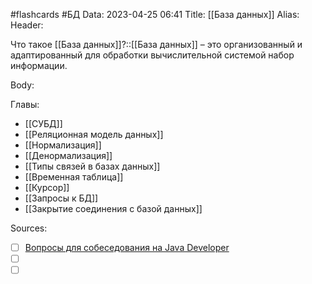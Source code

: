 #flashcards #БД
Data: 2023-04-25 06:41
Title: [[База данных]]
Alias:
Header:

Что такое [[База данных]]?::[[База данных]] – это организованный и адаптированный для обработки вычислительной системой набор информации.
<!--SR:!2023-11-03,10,370-->



Body:




Главы:
- [[СУБД]]
- [[Реляционная модель данных]]
- [[Нормализация]]
- [[Денормализация]]
- [[Типы связей в базах данных]]
- [[Временная таблица]]
- [[Курсор]]
- [[Запросы к БД]]
- [[Закрытие соединения с базой данных]]

Sources:
- [ ] [Вопросы для собеседования на Java Developer](https://github.com/enhorse/java-interview/blob/master/README.md#%D0%9E%D0%9E%D0%9F)
- [ ] []()
- [ ] []()
